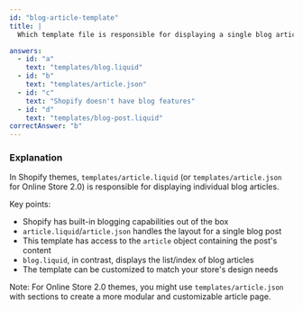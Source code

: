 ```yaml
---
id: "blog-article-template"
title: |
  Which template file is responsible for displaying a single blog article in Shopify? 📝

answers:
  - id: "a"
    text: "templates/blog.liquid"
  - id: "b"
    text: "templates/article.json"
  - id: "c"
    text: "Shopify doesn't have blog features"
  - id: "d"
    text: "templates/blog-post.liquid"
correctAnswer: "b"
---
```


### Explanation

In Shopify themes, `templates/article.liquid` (or `templates/article.json` for Online Store 2.0) is responsible for displaying individual blog articles.

Key points:
- Shopify has built-in blogging capabilities out of the box
- `article.liquid`/`article.json` handles the layout for a single blog post
- This template has access to the `article` object containing the post's content
- `blog.liquid`, in contrast, displays the list/index of blog articles
- The template can be customized to match your store's design needs

Note: For Online Store 2.0 themes, you might use `templates/article.json` with sections to create a more modular and customizable article page. 
